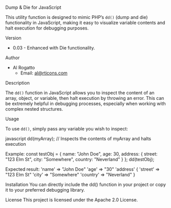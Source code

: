 Dump & Die for JavaScript

This utility function is designed to mimic PHP’s `dd()` (dump and die) functionality in JavaScript, making it easy to visualize variable contents and halt execution for debugging purposes.

Version

- 0.03 - Enhanced with Die functionality.

Author

- Al Rogatto
  - Email: al@rticons.com  

Description

The `dd()` function in JavaScript allows you to inspect the content of an array, object, or variable, then halt execution by throwing an error. This can be extremely helpful in debugging processes, especially when working with complex nested structures.

Usage

To use `dd()`, simply pass any variable you wish to inspect:

javascript
dd(myArray); // Inspects the contents of myArray and halts execution

Example: 
const testObj = {
    name: "John Doe",
    age: 30,
    address: {
        street: "123 Elm St",
        city: "Somewhere",
        country: "Neverland"
    }
};
dd(testObj);

Expected result: 
    'name' => "John Doe"
    'age' => "30"
    'address' {
        'street' => "123 Elm St"
        'city' => "Somewhere"
        'country' => "Neverland"
    }

Installation
You can directly include the dd() function in your project or copy it to your preferred debugging library.

License
This project is licensed under the Apache 2.0 License.
